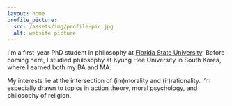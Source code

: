 ```yaml
---
layout: home
profile_picture:
  src: /assets/img/profile-pic.jpg
  alt: website picture
---
```


<p>
  I'm a first-year PhD student in philosophy at <a href="https://philosophy.fsu.edu/">Florida State University</a>. Before coming here, I studied philosophy at Kyung Hee University in South Korea, where I earned both my BA and MA. 
</p>

<p>
  My interests lie at the intersection of (im)morality and (ir)rationality. I’m especially drawn to topics in action theory, moral psychology, and philosophy of religion.
</p>
